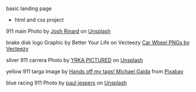 basic landing page
 - html and css project

911 main
Photo by <a href="https://unsplash.com/@joshrinard?utm_source=unsplash&utm_medium=referral&utm_content=creditCopyText">Josh Rinard</a> on <a href="https://unsplash.com/s/photos/porsche-911-vintage?utm_source=unsplash&utm_medium=referral&utm_content=creditCopyText">Unsplash</a>

brake disk logo
Graphic by Better Your Life on Vecteezy
<a href="https://www.vecteezy.com/free-png/car-wheel">Car Wheel PNGs by Vecteezy</a> 

silver 911 carrera
Photo by <a href="https://unsplash.com/@yrkapictured?utm_source=unsplash&utm_medium=referral&utm_content=creditCopyText">YRKA PICTURED</a> on <a href="https://unsplash.com/s/photos/porsche-911?utm_source=unsplash&utm_medium=referral&utm_content=creditCopyText">Unsplash</a>
  
yellow 911 targa
Image by <a href="https://pixabay.com/users/652234-652234/?utm_source=link-attribution&amp;utm_medium=referral&amp;utm_campaign=image&amp;utm_content=2205316">Hands off my tags! Michael Gaida</a> from <a href="https://pixabay.com//?utm_source=link-attribution&amp;utm_medium=referral&amp;utm_campaign=image&amp;utm_content=2205316">Pixabay</a>

blue racing 911
Photo by <a href="https://unsplash.com/@paul_jespers?utm_source=unsplash&utm_medium=referral&utm_content=creditCopyText">paul jespers</a> on <a href="https://unsplash.com/s/photos/porsche-911-gt3?utm_source=unsplash&utm_medium=referral&utm_content=creditCopyText">Unsplash</a>
  